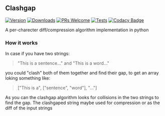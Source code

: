 ## Clashgap

[![Version](https://img.shields.io/pypi/v/clashgap?label=version)](https://pypi.org/project/clashgap)
[![Downloads](https://pepy.tech/badge/clashgap/month)](https://pepy.tech/project/clashgap)
[![PRs Welcome](https://img.shields.io/badge/PRs-welcome-blue.svg)](http://makeapullrequest.com)
[![Tests](https://github.com/NioGreek/Clashgap/actions/workflows/pytest.yml/badge.svg)](https://github.com/NioGreek/Clashgap/actions)
[![Codacy Badge](https://api.codacy.com/project/badge/Grade/ad33454aad9d4847ba0a8d1ca3ae2500)](https://app.codacy.com/gh/NioGreek/Clashgap)

A per-charecter diff/compression algorithm implementation in python

### How it works
In case if you have two strings:
> "This is a sentence..." and "This is a word..."

you could "clash" both of them together and find their gap, to get an array loking something like:
> \["This is a", \["sentence", "word"\], "..."\]

As you can the clashgap algorithm looks for collisions in the two strings to find the gap. The clashgaped string maybe used for compression or as the diff of the input strings
